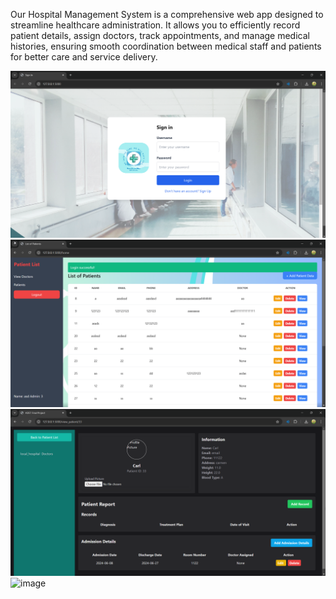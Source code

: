 Our Hospital Management System is a comprehensive web app designed to streamline healthcare administration. It allows you to efficiently record patient details, assign doctors, track appointments, and manage medical histories, ensuring smooth coordination between medical staff and patients for better care and service delivery.

![image](images/login.png)
![image](images/patients.png)
![image](images/view_patient.png)
![image](add_patients.png)
